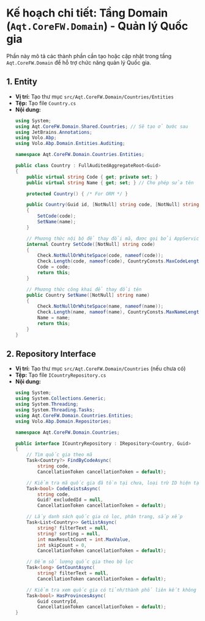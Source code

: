 # Kế hoạch chi tiết: Tầng Domain (`Aqt.CoreFW.Domain`) - Quản lý Quốc gia

Phần này mô tả các thành phần cần tạo hoặc cập nhật trong tầng `Aqt.CoreFW.Domain` để hỗ trợ chức năng quản lý Quốc gia.

## 1. Entity

- **Vị trí:** Tạo thư mục `src/Aqt.CoreFW.Domain/Countries/Entities`
- **Tệp:** Tạo file `Country.cs`
- **Nội dung:**
  ```csharp
  using System;
  using Aqt.CoreFW.Domain.Shared.Countries; // Sẽ tạo ở bước sau
  using JetBrains.Annotations;
  using Volo.Abp;
  using Volo.Abp.Domain.Entities.Auditing;

  namespace Aqt.CoreFW.Domain.Countries.Entities;

  public class Country : FullAuditedAggregateRoot<Guid>
  {
      public virtual string Code { get; private set; }
      public virtual string Name { get; set; } // Cho phép sửa tên

      protected Country() { /* For ORM */ }

      public Country(Guid id, [NotNull] string code, [NotNull] string name) : base(id)
      {
          SetCode(code);
          SetName(name);
      }

      // Phương thức nội bộ để thay đổi mã, được gọi bởi AppService sau khi kiểm tra unique
      internal Country SetCode([NotNull] string code)
      {
          Check.NotNullOrWhiteSpace(code, nameof(code));
          Check.Length(code, nameof(code), CountryConsts.MaxCodeLength);
          Code = code;
          return this;
      }

      // Phương thức công khai để thay đổi tên
      public Country SetName([NotNull] string name)
      {
          Check.NotNullOrWhiteSpace(name, nameof(name));
          Check.Length(name, nameof(name), CountryConsts.MaxNameLength);
          Name = name;
          return this;
      }
  }
  ```

## 2. Repository Interface

- **Vị trí:** Tạo thư mục `src/Aqt.CoreFW.Domain/Countries` (nếu chưa có)
- **Tệp:** Tạo file `ICountryRepository.cs`
- **Nội dung:**
  ```csharp
  using System;
  using System.Collections.Generic;
  using System.Threading;
  using System.Threading.Tasks;
  using Aqt.CoreFW.Domain.Countries.Entities;
  using Volo.Abp.Domain.Repositories;

  namespace Aqt.CoreFW.Domain.Countries;

  public interface ICountryRepository : IRepository<Country, Guid>
  {
      // Tìm quốc gia theo mã
      Task<Country?> FindByCodeAsync(
          string code,
          CancellationToken cancellationToken = default);

      // Kiểm tra mã quốc gia đã tồn tại chưa, loại trừ ID hiện tại (khi cập nhật)
      Task<bool> CodeExistsAsync(
          string code,
          Guid? excludedId = null,
          CancellationToken cancellationToken = default);

      // Lấy danh sách quốc gia có lọc, phân trang, sắp xếp
      Task<List<Country>> GetListAsync(
          string? filterText = null,
          string? sorting = null,
          int maxResultCount = int.MaxValue,
          int skipCount = 0,
          CancellationToken cancellationToken = default);

      // Đếm số lượng quốc gia theo bộ lọc
      Task<long> GetCountAsync(
          string? filterText = null,
          CancellationToken cancellationToken = default);

      // Kiểm tra xem quốc gia có tỉnh/thành phố liên kết không
      Task<bool> HasProvincesAsync(
          Guid countryId,
          CancellationToken cancellationToken = default);
  }
  ``` 